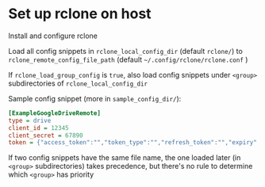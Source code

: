 # Set up rclone on host

Install and configure rclone

Load all config snippets in `rclone_local_config_dir` (default `rclone/`) to `rclone_remote_config_file_path` (default `~/.config/rclone/rclone.conf` )

If `rclone_load_group_config` is `true`, also load config snippets under `<group>` subdirectories of `rclone_local_config_dir`

Sample config snippet (more in `sample_config_dir/`):
```ini
[ExampleGoogleDriveRemote]
type = drive
client_id = 12345
client_secret = 67890
token = {"access_token":"","token_type":"","refresh_token":"","expiry":""}
```

If two config snippets have the same file name, the one loaded later (in `<group>` subdirectories) takes precedence, but there's no rule to determine which `<group>` has priority